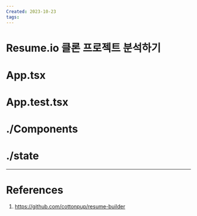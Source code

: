 ```yaml
---
Created: 2023-10-23
tags:
---
```

# Resume.io 클론 프로젝트 분석하기
# App.tsx
# App.test.tsx

# ./Components
# ./state 
---
# References
1. https://github.com/cottonpup/resume-builder